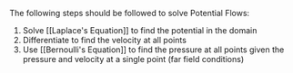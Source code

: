 The following steps should be followed to solve Potential Flows:

1) Solve [[Laplace's Equation]] to find the potential in the domain
2) Differentiate to find the velocity at all points
3) Use [[Bernoulli's Equation]] to find the pressure at all points given the pressure and velocity at a single point (far field conditions)